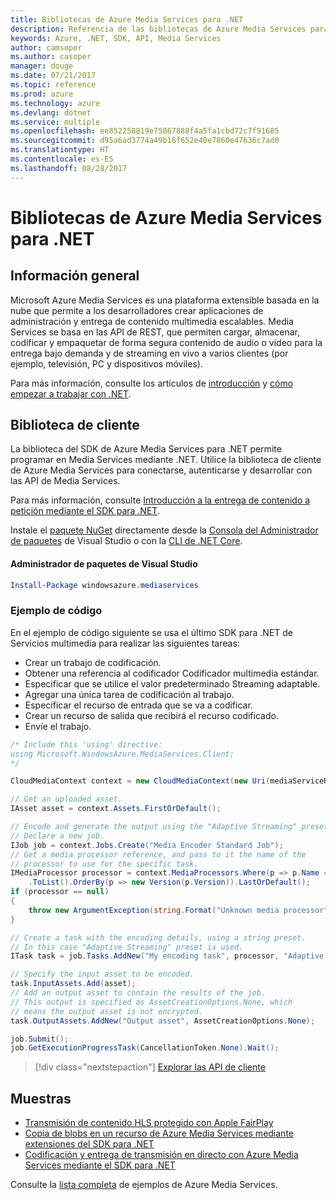 ```yaml
---
title: Bibliotecas de Azure Media Services para .NET
description: Referencia de las bibliotecas de Azure Media Services para .NET
keywords: Azure, .NET, SDK, API, Media Services
author: camsoper
ms.author: casoper
manager: douge
ms.date: 07/21/2017
ms.topic: reference
ms.prod: azure
ms.technology: azure
ms.devlang: dotnet
ms.service: multiple
ms.openlocfilehash: ee852258819e75867888f4a5fa1cbd72c7f91685
ms.sourcegitcommit: d95a6ad3774a49b16f652e40e7860e47636c7ad0
ms.translationtype: HT
ms.contentlocale: es-ES
ms.lasthandoff: 08/28/2017
---
```

# <a name="azure-media-services-libraries-for-net"></a>Bibliotecas de Azure Media Services para .NET

## <a name="overview"></a>Información general

Microsoft Azure Media Services es una plataforma extensible basada en la nube que permite a los desarrolladores crear aplicaciones de administración y entrega de contenido multimedia escalables. Media Services se basa en las API de REST, que permiten cargar, almacenar, codificar y empaquetar de forma segura contenido de audio o vídeo para la entrega bajo demanda y de streaming en vivo a varios clientes (por ejemplo, televisión, PC y dispositivos móviles). 

Para más información, consulte los artículos de [introducción](/azure/media-services/media-services-overview) y [cómo empezar a trabajar con .NET](/azure/media-services/media-services-dotnet-how-to-use). 

## <a name="client-library"></a>Biblioteca de cliente

La biblioteca del SDK de Azure Media Services para .NET permite programar en Media Services mediante .NET. Utilice la biblioteca de cliente de Azure Media Services para conectarse, autenticarse y desarrollar con las API de Media Services.  

Para más información, consulte [Introducción a la entrega de contenido a petición mediante el SDK para .NET](/azure/media-services/media-services-dotnet-get-started).

Instale el [paquete NuGet](https://www.nuget.org/packages/windowsazure.mediaservices) directamente desde la [Consola del Administrador de paquetes][PackageManager] de Visual Studio o con la [CLI de .NET Core][DotNetCLI].

#### <a name="visual-studio-package-manager"></a>Administrador de paquetes de Visual Studio

```powershell
Install-Package windowsazure.mediaservices
```

### <a name="code-example"></a>Ejemplo de código

En el ejemplo de código siguiente se usa el último SDK para .NET de Servicios multimedia para realizar las siguientes tareas:

- Crear un trabajo de codificación.
- Obtener una referencia al codificador Codificador multimedia estándar.
- Especificar que se utilice el valor predeterminado Streaming adaptable.
- Agregar una única tarea de codificación al trabajo.
- Especificar el recurso de entrada que se va a codificar.
- Crear un recurso de salida que recibirá el recurso codificado.
- Envíe el trabajo.


```csharp
/* Include this 'using' directive:
using Microsoft.WindowsAzure.MediaServices.Client;
*/

CloudMediaContext context = new CloudMediaContext(new Uri(mediaServiceRESTAPIEndpoint), tokenProvider);

// Get an uploaded asset.
IAsset asset = context.Assets.FirstOrDefault();

// Encode and generate the output using the "Adaptive Streaming" preset.
// Declare a new job.
IJob job = context.Jobs.Create("Media Encoder Standard Job");
// Get a media processor reference, and pass to it the name of the 
// processor to use for the specific task.
IMediaProcessor processor = context.MediaProcessors.Where(p => p.Name == mediaProcessorName)
    .ToList().OrderBy(p => new Version(p.Version)).LastOrDefault();
if (processor == null) 
{
    throw new ArgumentException(string.Format("Unknown media processor", mediaProcessorName));
}

// Create a task with the encoding details, using a string preset.
// In this case "Adaptive Streaming" preset is used.
ITask task = job.Tasks.AddNew("My encoding task", processor, "Adaptive Streaming", TaskOptions.None);

// Specify the input asset to be encoded.
task.InputAssets.Add(asset);
// Add an output asset to contain the results of the job. 
// This output is specified as AssetCreationOptions.None, which 
// means the output asset is not encrypted. 
task.OutputAssets.AddNew("Output asset", AssetCreationOptions.None);

job.Submit();
job.GetExecutionProgressTask(CancellationToken.None).Wait();
```

> [!div class="nextstepaction"]
> [Explorar las API de cliente](/dotnet/api/overview/azure/mediaservices/client)

## <a name="samples"></a>Muestras

- [Transmisión de contenido HLS protegido con Apple FairPlay](https://azure.microsoft.com/resources/samples/media-services-dotnet-dynamic-encryption-with-fairplay/)
- [Copia de blobs en un recurso de Azure Media Services mediante extensiones del SDK para .NET](https://azure.microsoft.com/resources/samples/media-services-dotnet-copy-blob-into-asset/)
- [Codificación y entrega de transmisión en directo con Azure Media Services mediante el SDK para .NET](https://azure.microsoft.com/resources/samples/media-services-dotnet-encode-live-stream-with-ams-clear/)

Consulte la [lista completa](https://azure.microsoft.com/resources/samples/?platform=dotnet&service=media-services) de ejemplos de Azure Media Services.


[PackageManager]: https://docs.microsoft.com/nuget/tools/package-manager-console
[DotNetCLI]: https://docs.microsoft.com/dotnet/core/tools/dotnet-add-package
